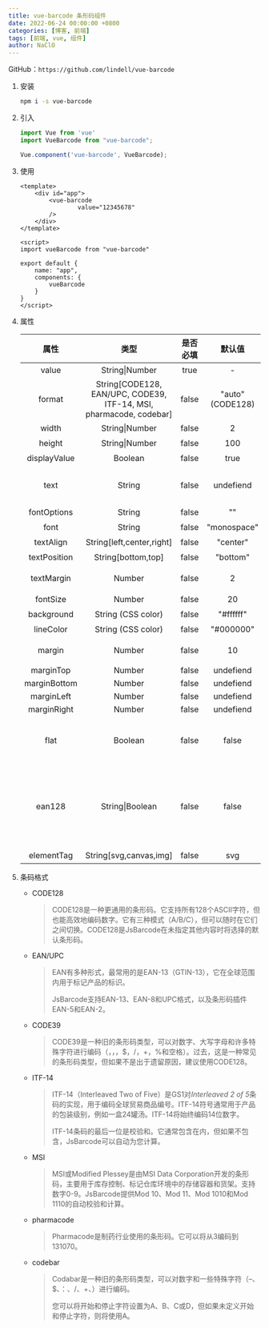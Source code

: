 ```yaml
---
title: vue-barcode 条形码组件
date: 2022-06-24 00:00:00 +0800
categories: [博客, 前端]
tags: [前端, vue, 组件] 
author: NaClO
---
```


GitHub：``https://github.com/lindell/vue-barcode``

1. 安装

   ```bash
   npm i -s vue-barcode
   ```

2. 引入

   ```js
   import Vue from 'vue'
   import VueBarcode from "vue-barcode";
   
   Vue.component('vue-barcode', VueBarcode);
   ```

3. 使用

   ```vue
   <template>
       <div id="app">
           <vue-barcode
                   value="12345678"
           />
       </div>
   </template>
   
   <script>
   import vueBarcode from "vue-barcode"
   
   export default {
       name: "app",
       components: {
           vueBarcode
       }
   }
   </script>
   ```

4. 属性

   |     属性     |                                类型                                | 是否必填 |      默认值      |                          描述                           |
   | :----------: | :----------------------------------------------------------------: | :------: | :--------------: | :-----------------------------------------------------: |
   |    value     |                           String\|Number                           |   true   |        -         |                         条码值                          |
   |    format    | String[CODE128, EAN/UPC, CODE39, ITF-14, MSI, pharmacode, codebar] |  false   | "auto" (CODE128) |                      条形码的格式                       |
   |    width     |                           String\|Number                           |  false   |        2         |                          宽度                           |
   |    height    |                           String\|Number                           |  false   |       100        |                          高度                           |
   | displayValue |                              Boolean                               |  false   |       true       |                      是否显示文字                       |
   |     text     |                               String                               |  false   |    undefiend     |            显示的文字，如不设置，显示条码值             |
   | fontOptions  |                               String                               |  false   |        ""        |                        字体格式                         |
   |     font     |                               String                               |  false   |   "monospace"    |                        文字字体                         |
   |  textAlign   |                     String[left,center,right]                      |  false   |     "center"     |                      文字对齐方式                       |
   | textPosition |                         String[bottom,top]                         |  false   |     "bottom"     |                        文字位置                         |
   |  textMargin  |                               Number                               |  false   |        2         |                     文字与条码间距                      |
   |   fontSize   |                               Number                               |  false   |        20        |                        字体大小                         |
   |  background  |                         String (CSS color)                         |  false   |    "#ffffff"     |                         背景色                          |
   |  lineColor   |                         String (CSS color)                         |  false   |    "#000000"     |                        线条颜色                         |
   |    margin    |                               Number                               |  false   |        10        |                     二维码周围间距                      |
   |  marginTop   |                               Number                               |  false   |    undefiend     |                                                         |
   | marginBottom |                               Number                               |  false   |    undefiend     |                                                         |
   |  marginLeft  |                               Number                               |  false   |    undefiend     |                                                         |
   | marginRight  |                               Number                               |  false   |    undefiend     |                                                         |
   |     flat     |                              Boolean                               |  false   |      false       |         只针对于EAN8/EAN13, 隐藏凹槽（防护条）          |
   |    ean128    |                          String\|Boolean                           |  false   |      false       | 只针对于CODE128, 将CODE128格式转换为GS1-128/EAN-128格式 |
   |  elementTag  |                       String[svg,canvas,img]                       |  false   |       svg        |                      条码渲染样式                       |


5. 条码格式

   - CODE128

     > CODE128是一种更通用的条形码。它支持所有128个ASCII字符，但也能高效地编码数字。它有三种模式（A/B/C），但可以随时在它们之间切换。CODE128是JsBarcode在未指定其他内容时将选择的默认条形码。

   - EAN/UPC

     > EAN有多种形式，最常用的是EAN-13（GTIN-13），它在全球范围内用于标记产品的标识。
     >
     > JsBarcode支持EAN-13、EAN-8和UPC格式，以及条形码插件EAN-5和EAN-2。

   - CODE39

     > CODE39是一种旧的条形码类型，可以对数字、大写字母和许多特殊字符进行编码（，，，$，/，+，%和空格）。过去，这是一种常见的条形码类型，但如果不是出于遗留原因，建议使用CODE128。

   - ITF-14

     > ITF-14（Interleaved Two of Five）是GS1对*Interleaved 2 of 5*条码的实现，用于编码全球贸易商品编号。ITF-14符号通常用于产品的包装级别，例如一盒24罐汤。ITF-14将始终编码14位数字。
     >
     > ITF-14条码的最后一位是校验和。它通常包含在内，但如果不包含，JsBarcode可以自动为您计算。

   - MSI

     > MSI或Modified Plessey是由MSI Data Corporation开发的条形码，主要用于库存控制、标记仓库环境中的存储容器和货架。支持数字0-9。JsBarcode提供Mod 10、Mod 11、Mod 1010和Mod 1110的自动校验和计算。

   - pharmacode

     > Pharmacode是制药行业使用的条形码。它可以将从3编码到131070。

   - codebar

     > Codabar是一种旧的条形码类型，可以对数字和一些特殊字符（–、$、：、/、+、）进行编码。
     >
     > 您可以将开始和停止字符设置为A、B、C或D，但如果未定义开始和停止字符，则将使用A。

